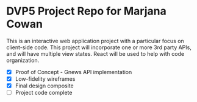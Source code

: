 # DVP5 Project Repo for Marjana Cowan
This is an interactive web application project with a particular focus on client-side code.  This project will incorporate one or more 3rd party APIs, and will have multiple view states. React will be used to help with code organization. 

- [x] Proof of Concept - Gnews API implementation
- [x] Low-fidelity wireframes
- [x] Final design composite
- [ ] Project code complete